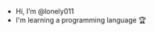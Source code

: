 - Hi, I’m @lonely011 
- I'm learning a programming language 🏆
<!---
lonely011/lonely011 is a ✨ special ✨ repository because its `README.md` (this file) appears on your GitHub profile.
You can click the Preview link to take a look at your changes.
--->
